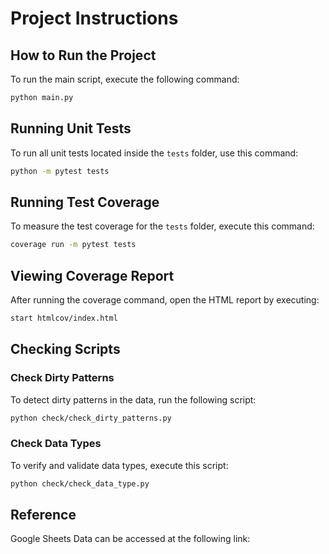 # Project Instructions

## How to Run the Project

To run the main script, execute the following command:

```bash
python main.py
```

## Running Unit Tests

To run all unit tests located inside the `tests` folder, use this command:

```bash
python -m pytest tests
```

## Running Test Coverage

To measure the test coverage for the `tests` folder, execute this command:

```bash
coverage run -m pytest tests
```

## Viewing Coverage Report

After running the coverage command, open the HTML report by executing:

```bash
start htmlcov/index.html
```

## Checking Scripts

### Check Dirty Patterns

To detect dirty patterns in the data, run the following script:

```bash
python check/check_dirty_patterns.py
```

### Check Data Types

To verify and validate data types, execute this script:

```bash
python check/check_data_type.py
```

## Reference

Google Sheets Data can be accessed at the following link:
